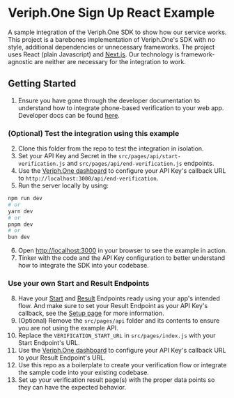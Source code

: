 # Veriph.One Sign Up React Example

A sample integration of the Veriph.One SDK to show how our service works. This project is a barebones implementation of Veriph.One's SDK with no style, additional dependencies or unnecessary frameworks. The project uses React (plain Javascript) and [Next.js](https://nextjs.org/). Our technology is framework-agnostic are neither are necessary for the integration to work.

## Getting Started

1. Ensure you have gone through the developer documentation to understand how to integrate phone-based verification to your web app. Developer docs can be found [here](https://developer.veriph.one/docs/intro).

### (Optional) Test the integration using this example

2. Clone this folder from the repo to test the integration in isolation.
3. Set your API Key and Secret in the `src/pages/api/start-verification.js` and `src/pages/api/end-verification.js` endpoints.
4. Use the [Veriph.One dashboard](https://dashboard.veriph.one) to configure your API Key's callback URL to `http://localhost:3000/api/end-verification`.
5. Run the server locally by using:

```bash
npm run dev
# or
yarn dev
# or
pnpm dev
# or
bun dev
```

6. Open [http://localhost:3000](http://localhost:3000) in your browser to see the example in action.
7. Tinker with the code and the API Key configuration to better understand how to integrate the SDK into your codebase.

### Use your own Start and Result Endpoints

8. Have your [Start](https://developer.veriph.one/docs/server/start-endpoint) and [Result](https://developer.veriph.one/docs/server/result-endpoint) Endpoints ready using your app's intended flow. And make sure to set your Result Endpoint as your API Key's callback, see the [Setup page](https://developer.veriph.one/docs/setup) for more information.
9. (Optional) Remove the `src/pages/api` folder and its contents to ensure you are not using the example API.
10. Replace the `VERIFICATION_START_URL` in `src/pages/index.js` with your Start Endpoint's URL.
11. Use the [Veriph.One dashboard](https://dashboard.veriph.one) to configure your API Key's callback URL to your Result Endpoint's URL.
12. Use this repo as a boilerplate to create your verification flow or integrate the sample code into your existing codebase.
13. Set up your verification result page(s) with the proper data points so they can have the expected behavior.
